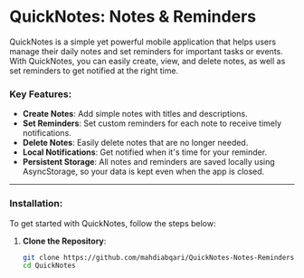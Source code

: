 # QuickNotes: Notes & Reminders

QuickNotes is a simple yet powerful mobile application that helps users manage their daily notes and set reminders for important tasks or events. With QuickNotes, you can easily create, view, and delete notes, as well as set reminders to get notified at the right time.

### Key Features:
- **Create Notes**: Add simple notes with titles and descriptions.
- **Set Reminders**: Set custom reminders for each note to receive timely notifications.
- **Delete Notes**: Easily delete notes that are no longer needed.
- **Local Notifications**: Get notified when it's time for your reminder.
- **Persistent Storage**: All notes and reminders are saved locally using AsyncStorage, so your data is kept even when the app is closed.

---

### Installation:

To get started with QuickNotes, follow the steps below:

1. **Clone the Repository**:
   ```bash
   git clone https://github.com/mahdiabqari/QuickNotes-Notes-Reminders
   cd QuickNotes
